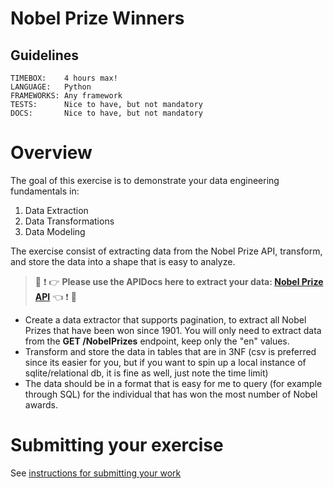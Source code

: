 # Nobel Prize Winners

## Guidelines
```
TIMEBOX:    4 hours max!
LANGUAGE:   Python
FRAMEWORKS: Any framework
TESTS:      Nice to have, but not mandatory
DOCS:       Nice to have, but not mandatory
```

# Overview
The goal of this exercise is to demonstrate your data engineering fundamentals in:
1. Data Extraction
2. Data Transformations
3. Data Modeling

The exercise consist of extracting data from the Nobel Prize API, transform, and store the data into a shape that is easy to analyze.

> :rotating_light: :exclamation: :point_right: **Please use the APIDocs here to extract your data: [Nobel Prize API](https://app.swaggerhub.com/apis/NobelMedia/NobelMasterData/2.1#/default/get_nobelPrizes)** :point_left: :exclamation: :rotating_light:

- Create a data extractor that supports pagination, to extract all Nobel Prizes that have been won since 1901. You will only need to extract data from the **GET /NobelPrizes** endpoint, keep only the "en" values.
- Transform and store the data in tables that are in 3NF (csv is preferred since its easier for you, but if you want to spin up a local instance of sqlite/relational db, it is fine as well, just note the time limit)
- The data should be in a format that is easy for me to query (for example through SQL) for the individual that has won the most number of Nobel awards.

# Submitting your exercise 
See [instructions for submitting your work](https://github.com/bunker-tech/take-home-exercises/blob/master/README.md#general-instructions)

